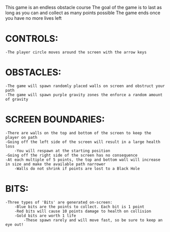 This game is an endless obstacle course
The goal of the game is to last as long as you can and collect as many points possible
The game ends once you have no more lives left

# CONTROLS:
    -The player circle moves around the screen with the arrow keys

# OBSTACLES:
    -The game will spawn randomly placed walls on screen and obstruct your path
    -The game will spawn purple gravity zones the enforce a random amount of gravity

# SCREEN BOUNDARIES:
    -There are walls on the top and bottom of the screen to keep the player on path
    -Going off the left side of the screen will result in a large health loss
        -You will respawn at the starting position
    -Going off the right side of the screen has no consequence
    -At each multiple of 5 points, the top and bottom wall will increase in size and make the available path narrower
        -Walls do not shrink if points are lost to a Black Hole
# BITS:
    -Three types of 'Bits' are generated on-screen:
        -Blue bits are the points to collect. Each bit is 1 point
        -Red bits will cause 10 points damage to health on collision
        -Gold bits are worth 1 life
            -These spawn rarely and will move fast, so be sure to keep an eye out!